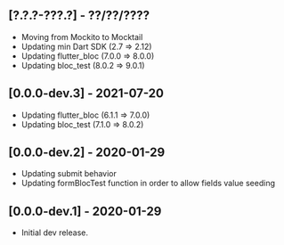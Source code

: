 ## [?.?.?-???.?] - ??/??/????
- Moving from Mockito to Mocktail
- Updating min Dart SDK (2.7 => 2.12)
- Updating flutter_bloc (7.0.0 => 8.0.0)
- Updating bloc_test (8.0.2 => 9.0.1)

## [0.0.0-dev.3] - 2021-07-20
- Updating flutter_bloc (6.1.1 => 7.0.0)
- Updating bloc_test (7.1.0 => 8.0.2)

## [0.0.0-dev.2] - 2020-01-29
- Updating submit behavior
- Updating formBlocTest function in order to allow fields value seeding 

## [0.0.0-dev.1] - 2020-01-29
- Initial dev release.
